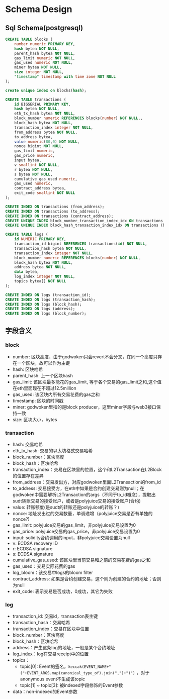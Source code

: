 # Schema Design

## Sql Schema(postgresql)
```sql
CREATE TABLE blocks (
    number numeric PRIMARY KEY,
    hash bytea NOT NULL,
    parent_hash bytea NOT NULL,
    gas_limit numeric NOT NULL,
    gas_used numeric NOT NULL,
    miner bytea NOT NULL,
    size integer NOT NULL,
    "timestamp" timestamp with time zone NOT NULL
);

create unique index on blocks(hash);

CREATE TABLE transactions (
    id BIGSERIAL PRIMARY KEY,
    hash bytea NOT NULL,
    eth_tx_hash bytea NOT NULL,
    block_number numeric REFERENCES blocks(number) NOT NULL,,
    block_hash bytea NOT NULL,
    transaction_index integer NOT NULL,
    from_address bytea NOT NULL,
    to_address bytea,
    value numeric(80,0) NOT NULL,
    nonce bigint NOT NULL,
    gas_limit numeric,
    gas_price numeric,
    input bytea,
    v smallint NOT NULL,
    r bytea NOT NULL,
    s bytea NOT NULL,
    cumulative_gas_used numeric,
    gas_used numeric,
    contract_address bytea,
    exit_code smallint NOT NULL
);

CREATE INDEX ON transactions (from_address);
CREATE INDEX ON transactions (to_address);
CREATE INDEX ON transactions (contract_address);
CREATE UNIQUE INDEX block_number_transaction_index_idx ON transactions (block_number, transaction_index);
CREATE UNIQUE INDEX block_hash_transaction_index_idx ON transactions (block_hash, transaction_index);

CREATE TABLE logs (
    id NUMERIC PRIMARY KEY,
    transaction_id bigint REFERENCES transactions(id) NOT NULL,
    transaction_hash bytea NOT NULL,
    transaction_index integer NOT NULL,
    block_number numeric REFERENCES blocks(number) NOT NULL,
    block_hash bytea NOT NULL,
    address bytea NOT NULL,
    data bytea,
    log_index integer NOT NULL,
    topics bytea[] NOT NULL
);

CREATE INDEX ON logs (transaction_id);
CREATE INDEX ON logs (transaction_hash);
CREATE INDEX ON logs (block_hash);
CREATE INDEX ON logs (address);
CREATE INDEX ON logs (block_number);
```

## 字段含义

### block

- number: 区块高度，由于godwoken只会revert不会分叉，在同一个高度只存在一个区块，故可以作为主键
- hash: 区块哈希
- parent_hash: 上一个区块hash
- gas_limit: 该区块最多能花的gas_limit, 等于各个交易的gas_limit之和,这个值在eth里面现在不超过12.5million
- gas_used: 该区块内所有交易花费的gas之和
- timestamp: 区块的时间戳
- miner: godwoken里指的是block producer，这里miner字段与web3接口保持一致
- size: 区块大小，bytes


### transaction
- hash: 交易哈希
- eth_tx_hash: 交易的以太坊格式交易哈希
- block_number：区块高度
- block_hash：区块哈希
- transaction_index：交易在区块里的位置，这个和L2Transaction在L2Block的位置存在差异
- from_address：交易发出方，对应godwoken里面L2Transaction的from_id
- to_address: 交易接受方，在eth中如果是合约创建交易则为null；在godwoken中需要解析L2Transaction的args（不同于to_id概念），提取出sudt转账交易的接受账户，或者是polyjuice交易的接受账户(合约)
- value: 转账额度(是sudt的转账还是polyjuice的转账？)
- nonce: 地址发出过的交易数量，单调递增（polyjuice交易是否有单独的nonce?)
- gas_limit: polyjuice交易的gas_limit，非polyjuice交易设置为0
- gas_price: polyjuice交易的gas_price，非polyjuice交易设置为0
- input: solidity合约调用的input，非polyjuice交易设置为null
- v: ECDSA recovery ID
- r: ECDSA signature
- s: ECDSA signature
- cumulative_gas_used: 该区块里当前交易和之前的交易花费的gas之和
- gas_used：交易实际花费的gas
- log_bloom：该交易中logs的bloom filter
- contract_address: 如果是合约创建交易，这个则为创建的合约的地址；否则为null
- exit_code: 表示交易是否成功，0成功，其它为失败

### log
- transaction_id: 交易id，transaction表主键
- transaction_hash：交易哈希
- transaction_index：交易在区块中位置
- block_number：区块高度
- block_hash：区块哈希
- address：产生这条log的地址，一般是某个合约地址
- log_index：log在交易receipt中的位置
- topics：
  - topic[0]: Event的签名，`keccak(EVENT_NAME+"("+EVENT_ARGS.map(canonical_type_of).join(",")+")")` ，对于anonymous event不生成该topic
  - topic[1] ~ topic[3]: 被indexed字段修饰的Event参数
- data：non-indexed的Event参数
